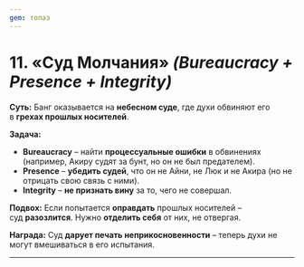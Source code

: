 ```yaml
---
gem: топаз
---
```

# **11. «Суд Молчания»** _(Bureaucracy + Presence + Integrity)_

**Суть:** Банг оказывается на **небесном суде**, где духи обвиняют его в **грехах прошлых носителей**.

**Задача:**

- **Bureaucracy** – найти **процессуальные ошибки** в обвинениях (например, Акиру судят за бунт, но он не был предателем).
- **Presence** – **убедить судей**, что он не Айни, не Люк и не Акира (но не отрицать свою связь с ними).
- **Integrity** – **не признать вину** за то, чего не совершал.

**Подвох:** Если попытается **оправдать** прошлых носителей – суд **разозлится**. Нужно **отделить себя** от них, не отвергая.

**Награда:** Суд **дарует печать неприкосновенности** – теперь духи не могут вмешиваться в его испытания.

---